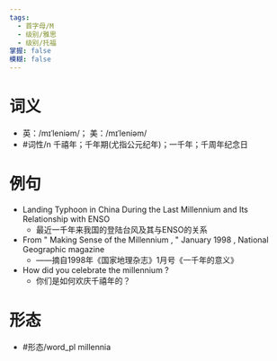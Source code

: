 ```yaml
---
tags:
  - 首字母/M
  - 级别/雅思
  - 级别/托福
掌握: false
模糊: false
---
```

# 词义
- 英：/mɪˈleniəm/； 美：/mɪˈleniəm/
- #词性/n  千禧年；千年期(尤指公元纪年)；一千年；千周年纪念日
# 例句
- Landing Typhoon in China During the Last Millennium and Its Relationship with ENSO
	- 最近一千年来我国的登陆台风及其与ENSO的关系
- From " Making Sense of the Millennium , " January 1998 , National Geographic magazine
	- ——摘自1998年《国家地理杂志》1月号《一千年的意义》
- How did you celebrate the millennium ?
	- 你们是如何欢庆千禧年的？
# 形态
- #形态/word_pl millennia
